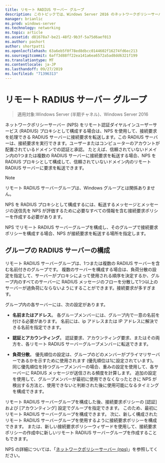 ```yaml
---
title: リモート RADIUS サーバー グループ
description: このトピックでは、Windows Server 2016 のネットワークポリシーサーバーのリモート RADIUS サーバーグループの概要について説明します。
manager: brianlic
ms.prod: windows-server
ms.technology: networking
ms.topic: article
ms.assetid: d81678a7-be21-48f2-9b3f-5a75d6aef013
ms.author: pashort
author: shortpatti
ms.openlocfilehash: 63a6eb5f0f78ed8dbcc0144602f16274fd6ec213
ms.sourcegitcommit: 6aff3d88ff22ea141a6ea6572a5ad8dd6321f199
ms.translationtype: MT
ms.contentlocale: ja-JP
ms.lasthandoff: 09/27/2019
ms.locfileid: "71396313"
---
```

# <a name="remote-radius-server-groups"></a>リモート RADIUS サーバー グループ

>適用対象:Windows Server (半期チャネル)、Windows Server 2016

ネットワークポリシーサーバー (NPS) をリモート認証ダイヤルインユーザーサービス (RADIUS) プロキシとして構成する場合は、NPS を使用して、接続要求を処理できる RADIUS サーバーに接続要求を転送します。この RADIUS サーバーは、接続要求を実行できます。ユーザーまたはコンピューターのアカウントが配置されているドメインでの認証と承認。 たとえば、信頼されていないドメイン内の1つまたは複数の RADIUS サーバーに接続要求を転送する場合、NPS を RADIUS プロキシとして構成して、信頼されていないドメイン内のリモート RADIUS サーバーに要求を転送できます。

>[!NOTE]
>リモート RADIUS サーバーグループは、Windows グループとは関係ありません。

NPS を RADIUS プロキシとして構成するには、転送するメッセージとメッセージの送信先を NPS が評価するために必要なすべての情報を含む接続要求ポリシーを作成する必要があります。

NPS でリモート RADIUS サーバーグループを構成し、そのグループで接続要求ポリシーを構成する場合、NPS が接続要求を転送する場所を指定します。

## <a name="configuring-radius-servers-for-a-group"></a>グループの RADIUS サーバーの構成

リモート RADIUS サーバーグループは、1つまたは複数の RADIUS サーバーを含む名前付きのグループです。 複数のサーバーを構成する場合は、負荷分散の設定を指定して、サーバーがプロキシによって使用される順序を決定するか、グループ内のすべてのサーバーに RADIUS メッセージのフローを分散して1つ以上のサーバーが過負荷にならないようにすることができます。接続要求が多すぎます。

グループ内の各サーバーには、次の設定があります。

- **名前またはアドレス**。 各グループメンバーには、グループ内で一意の名前を付ける必要があります。 名前には、ip アドレスまたは IP アドレスに解決できる名前を指定できます。

- **認証とアカウンティング**。 認証要求、アカウンティング要求、またはその両方を、各リモート RADIUS サーバーグループメンバーに転送できます。

- **負荷分散**。 優先順位の設定は、グループのどのメンバーがプライマリサーバーであるかを示すために使用されます (優先順位は1に設定されています)。 同じ優先順位を持つグループメンバーの場合、重みの設定を使用して、各サーバーに RADIUS メッセージが送信される頻度を計算します。 追加の設定を使用して、グループメンバーが最初に使用できなくなったときに NPS が検出する方法と、使用できないと判断された後に使用可能になるタイミングを構成できます。

リモート RADIUS サーバーグループを構成した後、接続要求ポリシーの [認証] および [アカウンティング] 設定でグループを指定できます。 このため、最初にリモート RADIUS サーバーグループを構成できます。 次に、新しく構成されたリモート RADIUS サーバーグループを使用するように接続要求ポリシーを構成できます。 または、新しい接続要求ポリシーウィザードを使用して、接続要求ポリシーの作成中に新しいリモート RADIUS サーバーグループを作成することもできます。

NPS の詳細については、「[ネットワークポリシーサーバー (nps)](nps-top.md)」を参照してください。
